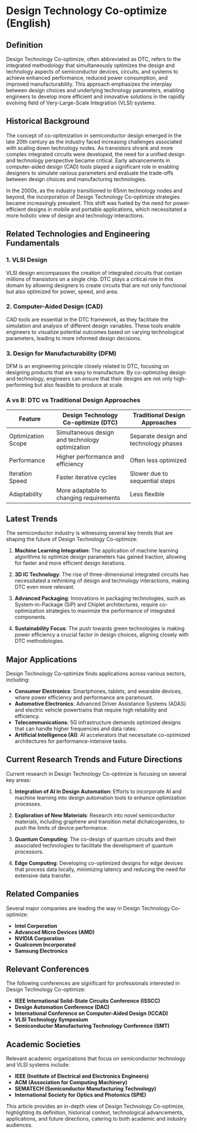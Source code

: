 # Design Technology Co-optimize (English)

## Definition

Design Technology Co-optimize, often abbreviated as DTC, refers to the integrated methodology that simultaneously optimizes the design and technology aspects of semiconductor devices, circuits, and systems to achieve enhanced performance, reduced power consumption, and improved manufacturability. This approach emphasizes the interplay between design choices and underlying technology parameters, enabling engineers to develop more efficient and innovative solutions in the rapidly evolving field of Very-Large-Scale Integration (VLSI) systems.

## Historical Background

The concept of co-optimization in semiconductor design emerged in the late 20th century as the industry faced increasing challenges associated with scaling down technology nodes. As transistors shrank and more complex integrated circuits were developed, the need for a unified design and technology perspective became critical. Early advancements in computer-aided design (CAD) tools played a significant role in enabling designers to simulate various parameters and evaluate the trade-offs between design choices and manufacturing technologies.

In the 2000s, as the industry transitioned to 65nm technology nodes and beyond, the incorporation of Design Technology Co-optimize strategies became increasingly prevalent. This shift was fueled by the need for power-efficient designs in mobile and portable applications, which necessitated a more holistic view of design and technology interactions.

## Related Technologies and Engineering Fundamentals

### 1. VLSI Design

VLSI design encompasses the creation of integrated circuits that contain millions of transistors on a single chip. DTC plays a critical role in this domain by allowing designers to create circuits that are not only functional but also optimized for power, speed, and area.

### 2. Computer-Aided Design (CAD)

CAD tools are essential in the DTC framework, as they facilitate the simulation and analysis of different design variables. These tools enable engineers to visualize potential outcomes based on varying technological parameters, leading to more informed design decisions.

### 3. Design for Manufacturability (DFM)

DFM is an engineering principle closely related to DTC, focusing on designing products that are easy to manufacture. By co-optimizing design and technology, engineers can ensure that their designs are not only high-performing but also feasible to produce at scale.

### A vs B: DTC vs Traditional Design Approaches

| Feature                     | Design Technology Co-optimize (DTC) | Traditional Design Approaches |
|-----------------------------|-------------------------------------|-------------------------------|
| Optimization Scope          | Simultaneous design and technology optimization | Separate design and technology phases |
| Performance                  | Higher performance and efficiency   | Often less optimized          |
| Iteration Speed              | Faster iterative cycles             | Slower due to sequential steps|
| Adaptability                 | More adaptable to changing requirements | Less flexible                 |

## Latest Trends

The semiconductor industry is witnessing several key trends that are shaping the future of Design Technology Co-optimize:

1. **Machine Learning Integration**: The application of machine learning algorithms to optimize design parameters has gained traction, allowing for faster and more efficient design iterations.
  
2. **3D IC Technology**: The rise of three-dimensional integrated circuits has necessitated a rethinking of design and technology interactions, making DTC even more relevant.

3. **Advanced Packaging**: Innovations in packaging technologies, such as System-in-Package (SiP) and Chiplet architectures, require co-optimization strategies to maximize the performance of integrated components.

4. **Sustainability Focus**: The push towards green technologies is making power efficiency a crucial factor in design choices, aligning closely with DTC methodologies.

## Major Applications

Design Technology Co-optimize finds applications across various sectors, including:

- **Consumer Electronics**: Smartphones, tablets, and wearable devices, where power efficiency and performance are paramount.
- **Automotive Electronics**: Advanced Driver Assistance Systems (ADAS) and electric vehicle powertrains that require high reliability and efficiency.
- **Telecommunications**: 5G infrastructure demands optimized designs that can handle higher frequencies and data rates.
- **Artificial Intelligence (AI)**: AI accelerators that necessitate co-optimized architectures for performance-intensive tasks.

## Current Research Trends and Future Directions

Current research in Design Technology Co-optimize is focusing on several key areas:

1. **Integration of AI in Design Automation**: Efforts to incorporate AI and machine learning into design automation tools to enhance optimization processes.
  
2. **Exploration of New Materials**: Research into novel semiconductor materials, including graphene and transition metal dichalcogenides, to push the limits of device performance.

3. **Quantum Computing**: The co-design of quantum circuits and their associated technologies to facilitate the development of quantum processors.

4. **Edge Computing**: Developing co-optimized designs for edge devices that process data locally, minimizing latency and reducing the need for extensive data transfer.

## Related Companies

Several major companies are leading the way in Design Technology Co-optimize:

- **Intel Corporation**
- **Advanced Micro Devices (AMD)**
- **NVIDIA Corporation**
- **Qualcomm Incorporated**
- **Samsung Electronics**

## Relevant Conferences

The following conferences are significant for professionals interested in Design Technology Co-optimize:

- **IEEE International Solid-State Circuits Conference (ISSCC)**
- **Design Automation Conference (DAC)**
- **International Conference on Computer-Aided Design (ICCAD)**
- **VLSI Technology Symposium**
- **Semiconductor Manufacturing Technology Conference (SMT)**

## Academic Societies

Relevant academic organizations that focus on semiconductor technology and VLSI systems include:

- **IEEE (Institute of Electrical and Electronics Engineers)**
- **ACM (Association for Computing Machinery)**
- **SEMATECH (Semiconductor Manufacturing Technology)**
- **International Society for Optics and Photonics (SPIE)**

This article provides an in-depth view of Design Technology Co-optimize, highlighting its definition, historical context, technological advancements, applications, and future directions, catering to both academic and industry audiences.